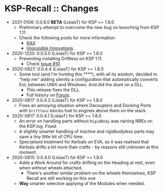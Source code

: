 # KSP-Recall :: Changes

* 2021-0106: 0.0.6.0 **BETA** (LisiasT) for KSP >= 1.8.0
	+ Preliminary attempt to overcome the new bug on launching from KSP 1.11
	+ Check the following posts for more information:
		- [KAX](https://forum.kerbalspaceprogram.com/index.php?/topic/180268-131/page/9/&tab=comments#comment-3901075)
		- [Impossible Innovations](https://forum.kerbalspaceprogram.com/index.php?/topic/175694-131/&do=findComment&comment=3901072).  
* 2020-1220: 0.0.5.0 (LisiasT) for KSP >= 1.8.0
	+ Preventing installing Driftless on KSP 1.11.
		- Check [Issue #10](https://github.com/net-lisias-ksp/KSP-Recall/issues/10)
* 2020-0827: 0.0.4.4 (LisiasT) for KSP >= 1.8.0
	+ Some tool (and I'm hunting this \*\*\*\*), with all its wisdom, decided to "help me" adding silently a configuration that automatically converts EoL between UNIX and Windows. And did the stunt on a DLL.
		+ This release fixes the DLL.
		+ Full history on [Forum](https://forum.kerbalspaceprogram.com/index.php?/topic/179030-ksp-141-tweakscale-under-lisias-management-24321-2020-00804/&do=findComment&comment=3845367). 
* 2020-0817: 0.0.4.3 (LisiasT) for KSP >= 1.8.0
	+ Fixes an annoying situation where Decouplers and Docking Ports with `Driftless` blocks fuel to engines above them on the stack. 
* 2020-0817: 0.0.4.1 (LisiasT) for KSP >= 1.8.0
	+ An error on handling parts without `RigidBody` was raining NREs on the KSP.log. Fixed.
	+ A slightly smarter handling of inactive and rigidbodyless parts may save a tiny little bit of CPU time.
	+ Specialised treatment for Kerbals on EVA, as it was realised that Kerbals drifts a lot more than crafts - by reasons still unknown at this moment.
* 2020-0815: 0.0.4.0 (LisiasT) for KSP >= 1.8.0
	+ Adds a Work Around for crafts drifting on the Heading at rest, even when without wheels attached.
		- There's another similar problem on the wheels themselves, KSP Recall are still working on this one
	+ **Way** smarter selective applying of the Modules when needed.  

